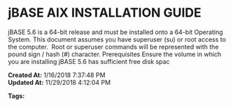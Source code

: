# jBASE AIX INSTALLATION GUIDE

jBASE 5.6 is a 64-bit release and must be installed onto a 64-bit Operating System. This document assumes you have superuser (su) or root access to the computer.  Root or superuser commands will be represented with the pound sign / hash (#) character. Prerequisites Ensure the volume in which you are installing jBASE 5.6 has sufficient free disk spac  

**Created At:** 1/16/2018 7:37:48 PM  
**Updated At:** 11/29/2018 4:12:04 PM  

**Tags:**
<badge text='unix' vertical='middle' />
<badge text='aix' vertical='middle' />
<badge text='ibm' vertical='middle' />
<badge text='install' vertical='middle' />
<badge text='install jbase on aix' vertical='middle' />
<badge text='installing jbase on aix ' vertical='middle' />
